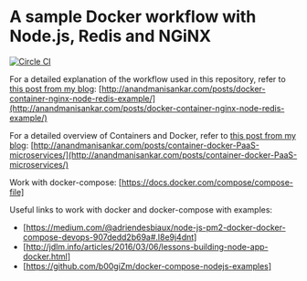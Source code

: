 # A sample Docker workflow with Node.js, Redis and NGiNX

[![Circle CI](https://circleci.com/gh/msanand/docker-workflow/tree/master.svg?style=shield)](https://circleci.com/gh/msanand/docker-workflow/tree/master)

For a detailed explanation of the workflow used in this repository, refer to [this post from my blog](http://anandmanisankar.com/posts/docker-container-nginx-node-redis-example/):
[http://anandmanisankar.com/posts/docker-container-nginx-node-redis-example/](http://anandmanisankar.com/posts/docker-container-nginx-node-redis-example/)

For a detailed overview of Containers and Docker, refer to [this post from my blog](http://anandmanisankar.com/posts/container-docker-PaaS-microservices/):
[http://anandmanisankar.com/posts/container-docker-PaaS-microservices/](http://anandmanisankar.com/posts/container-docker-PaaS-microservices/)

Work with docker-compose: 
[https://docs.docker.com/compose/compose-file]

Useful links to work with docker and docker-compose with examples:
- [https://medium.com/@adriendesbiaux/node-js-pm2-docker-docker-compose-devops-907dedd2b69a#.l8e9j4dnt]
- [http://jdlm.info/articles/2016/03/06/lessons-building-node-app-docker.html]
- [https://github.com/b00giZm/docker-compose-nodejs-examples]